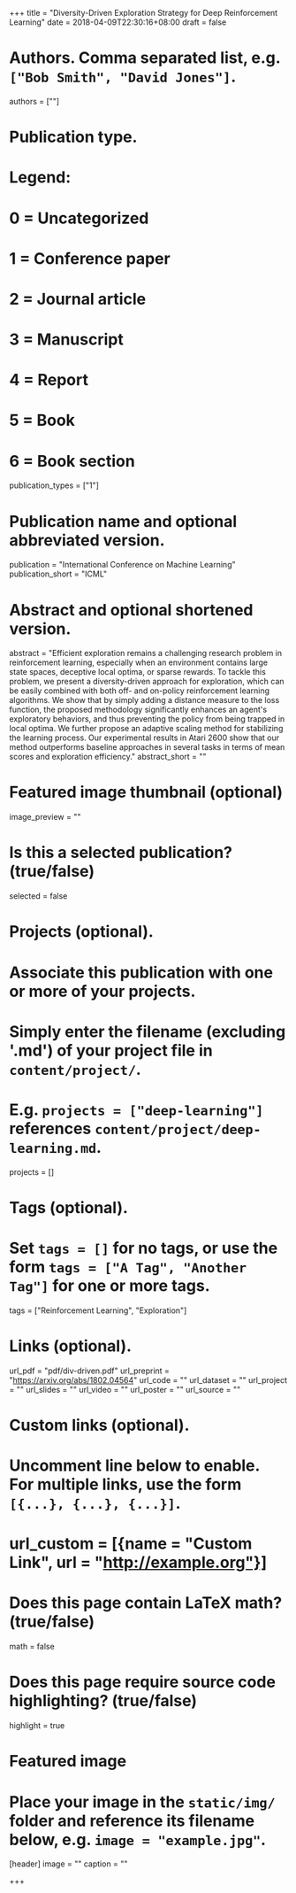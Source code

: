 +++
title = "Diversity-Driven Exploration Strategy for Deep Reinforcement Learning"
date = 2018-04-09T22:30:16+08:00
draft = false

# Authors. Comma separated list, e.g. `["Bob Smith", "David Jones"]`.
authors = [""]

# Publication type.
# Legend:
# 0 = Uncategorized
# 1 = Conference paper
# 2 = Journal article
# 3 = Manuscript
# 4 = Report
# 5 = Book
# 6 = Book section
publication_types = ["1"]

# Publication name and optional abbreviated version.
publication = "International Conference on Machine Learning"
publication_short = "ICML"

# Abstract and optional shortened version.
abstract = "Efficient exploration remains a challenging research problem in reinforcement learning, especially when an environment contains large state spaces, deceptive local optima, or sparse rewards. To tackle this problem, we present a diversity-driven approach for exploration, which can be easily combined with both off- and on-policy reinforcement learning algorithms. We show that by simply adding a distance measure to the loss function, the proposed methodology significantly enhances an agent's exploratory behaviors, and thus preventing the policy from being trapped in local optima. We further propose an adaptive scaling method for stabilizing the learning process. Our experimental results in Atari 2600 show that our method outperforms baseline approaches in several tasks in terms of mean scores and exploration efficiency."
abstract_short = ""

# Featured image thumbnail (optional)
image_preview = ""

# Is this a selected publication? (true/false)
selected = false

# Projects (optional).
#   Associate this publication with one or more of your projects.
#   Simply enter the filename (excluding '.md') of your project file in `content/project/`.
#   E.g. `projects = ["deep-learning"]` references `content/project/deep-learning.md`.
projects = []

# Tags (optional).
#   Set `tags = []` for no tags, or use the form `tags = ["A Tag", "Another Tag"]` for one or more tags.
tags = ["Reinforcement Learning", "Exploration"]

# Links (optional).
url_pdf = "pdf/div-driven.pdf"
url_preprint = "https://arxiv.org/abs/1802.04564"
url_code = ""
url_dataset = ""
url_project = ""
url_slides = ""
url_video = ""
url_poster = ""
url_source = ""

# Custom links (optional).
#   Uncomment line below to enable. For multiple links, use the form `[{...}, {...}, {...}]`.
# url_custom = [{name = "Custom Link", url = "http://example.org"}]

# Does this page contain LaTeX math? (true/false)
math = false

# Does this page require source code highlighting? (true/false)
highlight = true

# Featured image
# Place your image in the `static/img/` folder and reference its filename below, e.g. `image = "example.jpg"`.
[header]
image = ""
caption = ""

+++
